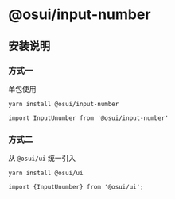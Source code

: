 # @osui/input-number

## 安装说明

### 方式一

单包使用

```
yarn install @osui/input-number
```

```
import InputUnumber from '@osui/input-number'
```

### 方式二

从 `@osui/ui` 统一引入

```
yarn install @osui/ui
```

```
import {InputUnumber} from '@osui/ui';
```



